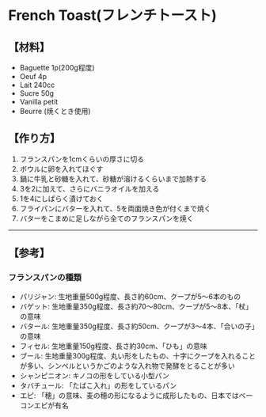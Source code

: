 # French Toast(フレンチトースト)

## 【材料】
- Baguette  1p(200g程度)
- Oeuf      4p
- Lait      240cc
- Sucre     50g
- Vanilla   petit
- Beurre    (焼くとき使用)

## 【作り方】
1. フランスパンを1cmくらいの厚さに切る
2. ボウルに卵を入れてほぐす
3. 鍋に牛乳と砂糖を入れて、砂糖が溶けるくらいまで加熱する
4. 3を2に加えて、さらにバニラオイルを加える
5. 1を4にしばらく漬けておく
6. フライパンにバターを入れて、5を両面焼き色が付くまで焼く
7. バターをこまめに足しながら全てのフランスパンを焼く

---

## 【参考】
### フランスパンの種類
- パリジャン: 生地重量500g程度、長さ約60cm、クープが5～6本のもの
- バゲット: 生地重量350g程度、長さ約70～80cm、クープが5～8本、「杖」の意味
- バタール: 生地重量350g程度、長さ約50cm、クープが3～4本、「合いの子」の意味
- フィセル: 生地重量150g程度、長さ約30cm、「ひも」の意味
- ブール: 生地重量300g程度、丸い形をしたもの、十字にクープを入れることが多い、シンペルというかごのような入れ物で発酵をとることが多い
- シャンピニオン: キノコの形をしている小型パン
- タバチュール: 「たばこ入れ」の形をしているパン
- エピ: 「穂」の意味、麦の穂の形になるように成形したもの、日本ではベーコンエピが有名